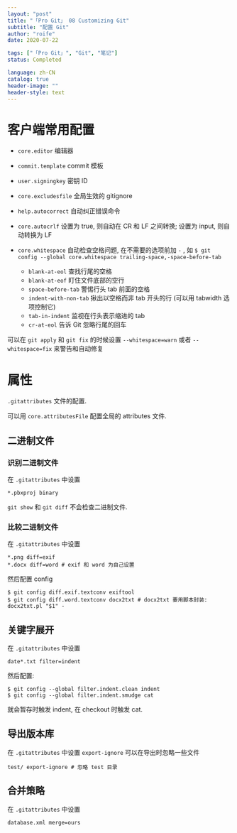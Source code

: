 ```yaml
---
layout: "post"
title: "「Pro Git」 08 Customizing Git"
subtitle: "配置 Git"
author: "roife"
date: 2020-07-22

tags: ["「Pro Git」", "Git", "笔记"]
status: Completed

language: zh-CN
catalog: true
header-image: ""
header-style: text
---
```


# 客户端常用配置

- `core.editor`
    编辑器

- `commit.template`
    commit 模板

- `user.signingkey`
    密钥 ID

- `core.excludesfile`
    全局生效的 gitignore

- `help.autocorrect`
    自动纠正错误命令

- `core.autocrlf`
    设置为 true, 则自动在 CR 和 LF 之间转换; 设置为 input, 则自动转换为 LF

- `core.whitespace`
    自动检查空格问题, 在不需要的选项前加 `-` , 如 `$ git config --global core.whitespace trailing-space,-space-before-tab`

  - `blank-at-eol`
        查找行尾的空格
  - `blank-at-eof`
        盯住文件底部的空行
  - `space-before-tab`
        警惕行头 tab 前面的空格
  - `indent-with-non-tab`
        揪出以空格而非 tab 开头的行 (可以用 tabwidth 选项控制它)
  - `tab-in-indent`
        监视在行头表示缩进的 tab
  - `cr-at-eol`
        告诉 Git 忽略行尾的回车

可以在 `git apply` 和 `git fix` 的时候设置 `--whitespace=warn` 或者
`--whitespace=fix` 来警告和自动修复

# 属性

`.gitattributes` 文件的配置.

可以用 `core.attributesFile` 配置全局的 attributes 文件.

## 二进制文件

### 识别二进制文件

在 `.gitattributes` 中设置

``` gitattributes
*.pbxproj binary
```

`git show` 和 `git diff` 不会检查二进制文件.

### 比较二进制文件

在 `.gitattributes` 中设置

``` gitattributes
*.png diff=exif
*.docx diff=word # exif 和 word 为自己设置
```

然后配置 config

``` shell
$ git config diff.exif.textconv exiftool
$ git config diff.word.textconv docx2txt # docx2txt 要用脚本封装: docx2txt.pl "$1" -
```

## 关键字展开

在 `.gitattributes` 中设置

``` gitattributes
date*.txt filter=indent
```

然后配置:

``` shell
$ git config --global filter.indent.clean indent
$ git config --global filter.indent.smudge cat
```

就会暂存时触发 indent, 在 checkout 时触发 cat.

## 导出版本库

在 `.gitattributes` 中设置 `export-ignore` 可以在导出时忽略一些文件

``` gitattributes
test/ export-ignore # 忽略 test 目录
```

## 合并策略

在 `.gitattributes` 中设置

``` gitattributes
database.xml merge=ours
```

